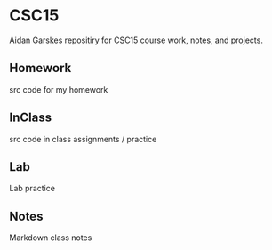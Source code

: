 # CSC15
Aidan Garskes repositiry for CSC15 course work, notes, and projects.

## Homework
src code for my homework

## InClass
src code in class assignments / practice

## Lab
Lab practice

## Notes
Markdown class notes
